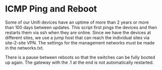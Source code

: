 # ICMP Ping and Reboot 

Some of our Unifi devices have an uptime of more than 2 years or more than 100 days between updates. This script first pings the devices and then restarts them via ssh when they are online.
Since we have the devices at different sites, we use a jump host that can reach the individual sites via site-2-site VPN. The settings for the management networks must be made in the networks.txt.

There is a pause between reboots so that the switches can be fully booted up again. The gateway with the .1 at the end is not automatically restarted.
